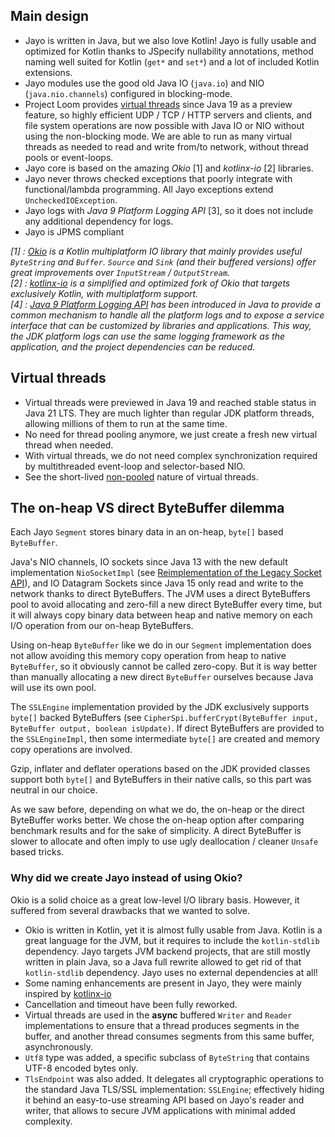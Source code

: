 ## Main design
* Jayo is written in Java, but we also love Kotlin! Jayo is fully usable and optimized for Kotlin thanks to JSpecify
nullability annotations, method naming well suited for Kotlin (`get*` and `set*`) and a lot of included Kotlin extensions.
* Jayo modules use the good old Java IO (`java.io`) and NIO (`java.nio.channels`) configured in blocking-mode.
* Project Loom provides [virtual threads](https://openjdk.org/jeps/425) since Java 19 as a preview feature, so highly
efficient UDP / TCP / HTTP servers and clients, and file system operations are now possible with Java IO or NIO without
using the non-blocking mode. We are able to run as many virtual threads as needed to read and write from/to network,
without thread pools or event-loops.
* Jayo core is based on the amazing *Okio* [1] and *kotlinx-io* [2] libraries.
* Jayo never throws checked exceptions that poorly integrate with functional/lambda programming. All Jayo exceptions
extend `UncheckedIOException`.
* Jayo logs with *Java 9 Platform Logging API* [3], so it does not include any additional dependency for logs.
* Jayo is JPMS compliant

_[1] : [Okio](https://square.github.io/okio/) is a Kotlin multiplatform IO library that mainly provides useful
`ByteString` and `Buffer`. `Source` and `Sink` (and their buffered versions) offer great improvements over `InputStream`
/ `OutputStream`. \
[2] : [kotlinx-io](https://github.com/Kotlin/kotlinx-io) is a simplified and optimized fork of Okio that targets
exclusively Kotlin, with multiplatform support. \
[4] : [Java 9 Platform Logging API](https://www.baeldung.com/java-9-logging-api) has been introduced in Java to provide
a common mechanism to handle all the platform logs and to expose a service interface that can be customized by libraries
and applications. This way, the JDK platform logs can use the same logging framework as the application, and the project
dependencies can be reduced._

## Virtual threads

* Virtual threads were previewed in Java 19 and reached stable status in Java 21 LTS. They are much
lighter than regular JDK platform threads, allowing millions of them to run at the same time.
* No need for thread pooling anymore, we just create a fresh new virtual thread when needed.
* With virtual threads, we do not need complex synchronization required by multithreaded event-loop and selector-based
NIO.
* See the short-lived [non-pooled](https://openjdk.org/jeps/425#Do-not-pool-virtual-threads) nature of virtual threads.

## The on-heap VS direct ByteBuffer dilemma

Each Jayo `Segment` stores binary data in an on-heap, `byte[]` based `ByteBuffer`.

Java's NIO channels, IO sockets since Java 13 with the new default implementation `NioSocketImpl` (see
[Reimplementation of the Legacy Socket API](https://openjdk.org/jeps/353)), and IO Datagram Sockets since Java 15 only
read and write to the network thanks to direct ByteBuffers. The JVM uses a direct ByteBuffers pool to avoid allocating
and zero-fill a new direct ByteBuffer every time, but it will always copy binary data between heap and native memory on
each I/O operation from our on-heap ByteBuffers.

Using on-heap `ByteBuffer` like we do in our `Segment` implementation does not allow avoiding this memory copy
operation from heap to native `ByteBuffer`, so it obviously cannot be called zero-copy. But it is way better than
manually allocating a new direct `ByteBuffer` ourselves because Java will use its own pool.

The `SSLEngine` implementation provided by the JDK exclusively supports `byte[]` backed ByteBuffers (see
`CipherSpi.bufferCrypt(ByteBuffer input, ByteBuffer output, boolean isUpdate)`. If direct ByteBuffers are provided to
the `SSLEngineImpl`, then some intermediate `byte[]` are created and memory copy operations are involved.

Gzip, inflater and deflater operations based on the JDK provided classes support both `byte[]` and ByteBuffers in their
native calls, so this part was neutral in our choice.

As we saw before, depending on what we do, the on-heap or the direct ByteBuffer works better. We chose the on-heap
option after comparing benchmark results and for the sake of simplicity. A direct ByteBuffer is slower to allocate and
often imply to use ugly deallocation / cleaner `Unsafe` based tricks.

### Why did we create Jayo instead of using Okio?

Okio is a solid choice as a great low-level I/O library basis. However, it suffered from several drawbacks that we
wanted to solve.
* Okio is written in Kotlin, yet it is almost fully usable from Java. Kotlin is a great language for the JVM, but it
requires to include the `kotlin-stdlib` dependency. Jayo targets JVM backend projects, that are still mostly written in
plain Java, so a Java full rewrite allowed to get rid of that `kotlin-stdlib` dependency. Jayo uses no external
dependencies at all!
* Some naming enhancements are present in Jayo, they were mainly inspired by [kotlinx-io](https://github.com/Kotlin/kotlinx-io)
* Cancellation and timeout have been fully reworked.
* Virtual threads are used in the **async** buffered `Writer` and `Reader` implementations to ensure that a thread
produces segments in the buffer, and another thread consumes segments from this same buffer, asynchronously.
* `Utf8` type was added, a specific subclass of `ByteString` that contains UTF-8 encoded bytes only.
* `TlsEndpoint` was also added. It delegates all cryptographic operations to the standard Java TLS/SSL implementation:
`SSLEngine`; effectively hiding it behind an easy-to-use streaming API based on Jayo's reader and writer, that allows to
secure JVM applications with minimal added complexity.
